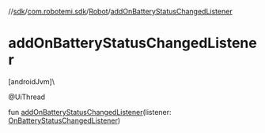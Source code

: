 //[sdk](../../../index.md)/[com.robotemi.sdk](../index.md)/[Robot](index.md)/[addOnBatteryStatusChangedListener](add-on-battery-status-changed-listener.md)

# addOnBatteryStatusChangedListener

[androidJvm]\

@UiThread

fun [addOnBatteryStatusChangedListener](add-on-battery-status-changed-listener.md)(listener: [OnBatteryStatusChangedListener](../../com.robotemi.sdk.listeners/-on-battery-status-changed-listener/index.md))
